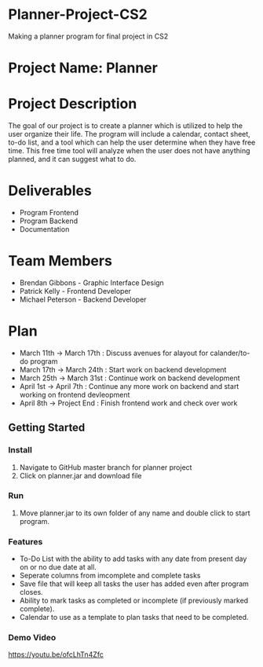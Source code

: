 # Planner-Project-CS2
Making a planner program for final project in CS2

# Project Name: Planner

# Project Description
The goal of our project is to create a planner which is utilized to help the user organize their life.
The program will include a calendar, contact sheet, to-do list, and a tool which can help the user determine
when they have free time. This free time tool will analyze when the user does not have anything planned, and
it can suggest what to do.


# Deliverables 
- Program Frontend
- Program Backend
- Documentation 

# Team Members
- Brendan Gibbons - Graphic Interface Design
- Patrick Kelly - Frontend Developer
- Michael Peterson - Backend Developer

# Plan
- March 11th -> March 17th : Discuss avenues for alayout for calander/to-do program
- March 17th -> March 24th : Start work on backend development 
- March 25th -> March 31st : Continue work on backend development
- April 1st -> April 7th : Continue any more work on backend and start working on frontend devleopment
- April 8th -> Project End : Finish frontend work and check over work

## Getting Started 
### Install
1. Navigate to GitHub master branch for planner project
2. Click on planner.jar and download file


### Run 
1. Move planner.jar to its own folder of any name and double click to start program.

### Features 
- To-Do List with the ability to add tasks with any date from present day on or no due date at all.
- Seperate columns from imcomplete and complete tasks
- Save file that will keep all tasks the user has added even after program closes.
- Ability to mark tasks as completed or incomplete (if previously marked complete).
- Calendar to use as a template to plan tasks that need to be completed.

### Demo Video
https://youtu.be/ofcLhTn4Zfc
